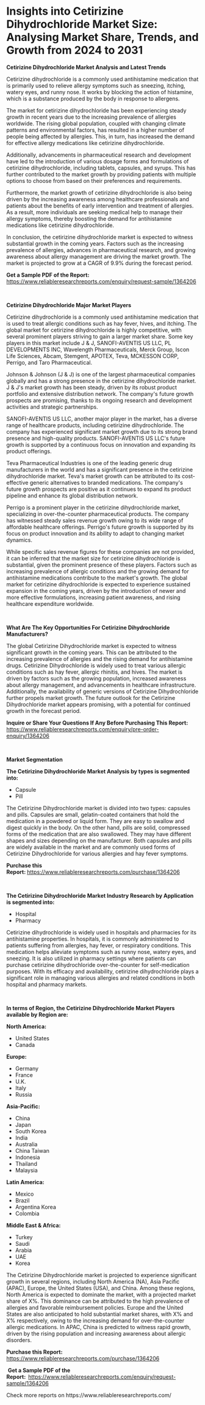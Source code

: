 <p><h1>Insights into Cetirizine Dihydrochloride Market Size: Analysing Market Share, Trends, and Growth from 2024 to 2031</h1></p><p><strong>Cetirizine Dihydrochloride Market Analysis and Latest Trends</strong></p>
<p><p>Cetirizine dihydrochloride is a commonly used antihistamine medication that is primarily used to relieve allergy symptoms such as sneezing, itching, watery eyes, and runny nose. It works by blocking the action of histamine, which is a substance produced by the body in response to allergens.</p><p>The market for cetirizine dihydrochloride has been experiencing steady growth in recent years due to the increasing prevalence of allergies worldwide. The rising global population, coupled with changing climate patterns and environmental factors, has resulted in a higher number of people being affected by allergies. This, in turn, has increased the demand for effective allergy medications like cetirizine dihydrochloride.</p><p>Additionally, advancements in pharmaceutical research and development have led to the introduction of various dosage forms and formulations of cetirizine dihydrochloride, including tablets, capsules, and syrups. This has further contributed to the market growth by providing patients with multiple options to choose from based on their preferences and requirements.</p><p>Furthermore, the market growth of cetirizine dihydrochloride is also being driven by the increasing awareness among healthcare professionals and patients about the benefits of early intervention and treatment of allergies. As a result, more individuals are seeking medical help to manage their allergy symptoms, thereby boosting the demand for antihistamine medications like cetirizine dihydrochloride.</p><p>In conclusion, the cetirizine dihydrochloride market is expected to witness substantial growth in the coming years. Factors such as the increasing prevalence of allergies, advances in pharmaceutical research, and growing awareness about allergy management are driving the market growth. The market is projected to grow at a CAGR of 9.9% during the forecast period.</p></p>
<p><strong>Get a Sample PDF of the Report:&nbsp;</strong> <a href="https://www.reliableresearchreports.com/enquiry/request-sample/1364206">https://www.reliableresearchreports.com/enquiry/request-sample/1364206</a></p>
<p>&nbsp;</p>
<p><strong>Cetirizine Dihydrochloride Major Market Players</strong></p>
<p><p>Cetirizine dihydrochloride is a commonly used antihistamine medication that is used to treat allergic conditions such as hay fever, hives, and itching. The global market for cetirizine dihydrochloride is highly competitive, with several prominent players striving to gain a larger market share. Some key players in this market include J & J, SANOFI-AVENTIS US LLC, PL DEVELOPMENTS INC, Wavelength Pharmaceuticals, Merck Group, Iscon Life Sciences, Abcam, Stemgent, APOTEX, Teva, MCKESSON CORP, Perrigo, and Taro Pharmaceutical.</p><p>Johnson & Johnson (J & J) is one of the largest pharmaceutical companies globally and has a strong presence in the cetirizine dihydrochloride market. J & J's market growth has been steady, driven by its robust product portfolio and extensive distribution network. The company's future growth prospects are promising, thanks to its ongoing research and development activities and strategic partnerships.</p><p>SANOFI-AVENTIS US LLC, another major player in the market, has a diverse range of healthcare products, including cetirizine dihydrochloride. The company has experienced significant market growth due to its strong brand presence and high-quality products. SANOFI-AVENTIS US LLC's future growth is supported by a continuous focus on innovation and expanding its product offerings.</p><p>Teva Pharmaceutical Industries is one of the leading generic drug manufacturers in the world and has a significant presence in the cetirizine dihydrochloride market. Teva's market growth can be attributed to its cost-effective generic alternatives to branded medications. The company's future growth prospects are positive as it continues to expand its product pipeline and enhance its global distribution network.</p><p>Perrigo is a prominent player in the cetirizine dihydrochloride market, specializing in over-the-counter pharmaceutical products. The company has witnessed steady sales revenue growth owing to its wide range of affordable healthcare offerings. Perrigo's future growth is supported by its focus on product innovation and its ability to adapt to changing market dynamics.</p><p>While specific sales revenue figures for these companies are not provided, it can be inferred that the market size for cetirizine dihydrochloride is substantial, given the prominent presence of these players. Factors such as increasing prevalence of allergic conditions and the growing demand for antihistamine medications contribute to the market's growth. The global market for cetirizine dihydrochloride is expected to experience sustained expansion in the coming years, driven by the introduction of newer and more effective formulations, increasing patient awareness, and rising healthcare expenditure worldwide.</p></p>
<p>&nbsp;</p>
<p><strong>What Are The Key Opportunities For Cetirizine Dihydrochloride Manufacturers?</strong></p>
<p><p>The global Cetirizine Dihydrochloride market is expected to witness significant growth in the coming years. This can be attributed to the increasing prevalence of allergies and the rising demand for antihistamine drugs. Cetirizine Dihydrochloride is widely used to treat various allergic conditions such as hay fever, allergic rhinitis, and hives. The market is driven by factors such as the growing population, increased awareness about allergy management, and advancements in healthcare infrastructure. Additionally, the availability of generic versions of Cetirizine Dihydrochloride further propels market growth. The future outlook for the Cetirizine Dihydrochloride market appears promising, with a potential for continued growth in the forecast period.</p></p>
<p><strong>Inquire or Share Your Questions If Any Before Purchasing This Report:</strong> <a href="https://www.reliableresearchreports.com/enquiry/pre-order-enquiry/1364206">https://www.reliableresearchreports.com/enquiry/pre-order-enquiry/1364206</a></p>
<p>&nbsp;</p>
<p><strong>Market Segmentation</strong></p>
<p><strong>The Cetirizine Dihydrochloride Market Analysis by types is segmented into:</strong></p>
<p><ul><li>Capsule</li><li>Pill</li></ul></p>
<p><p>The Cetirizine Dihydrochloride market is divided into two types: capsules and pills. Capsules are small, gelatin-coated containers that hold the medication in a powdered or liquid form. They are easy to swallow and digest quickly in the body. On the other hand, pills are solid, compressed forms of the medication that are also swallowed. They may have different shapes and sizes depending on the manufacturer. Both capsules and pills are widely available in the market and are commonly used forms of Cetirizine Dihydrochloride for various allergies and hay fever symptoms.</p></p>
<p><strong>Purchase this Report:&nbsp;</strong><a href="https://www.reliableresearchreports.com/purchase/1364206">https://www.reliableresearchreports.com/purchase/1364206</a></p>
<p>&nbsp;</p>
<p><strong>The Cetirizine Dihydrochloride Market Industry Research by Application is segmented into:</strong></p>
<p><ul><li>Hospital</li><li>Pharmacy</li></ul></p>
<p><p>Cetirizine dihydrochloride is widely used in hospitals and pharmacies for its antihistamine properties. In hospitals, it is commonly administered to patients suffering from allergies, hay fever, or respiratory conditions. This medication helps alleviate symptoms such as runny nose, watery eyes, and sneezing. It is also utilized in pharmacy settings where patients can purchase cetirizine dihydrochloride over-the-counter for self-medication purposes. With its efficacy and availability, cetirizine dihydrochloride plays a significant role in managing various allergies and related conditions in both hospital and pharmacy markets.</p></p>
<p>&nbsp;</p>
<p><strong>In terms of Region, the Cetirizine Dihydrochloride Market Players available by Region are:</strong></p>
<p>
    <p> <strong> North America: </strong>
        <ul>
            <li>United States</li>
            <li>Canada</li>
        </ul>
        </p> 
    <p> <strong> Europe: </strong>
        <ul>
            <li>Germany</li>
            <li>France</li>
            <li>U.K.</li>
            <li>Italy</li>
            <li>Russia</li>
        </ul>
        </p> 
    <p> <strong> Asia-Pacific: </strong>
        <ul>
            <li>China</li>
            <li>Japan</li>
            <li>South Korea</li>
            <li>India</li>
            <li>Australia</li>
            <li>China Taiwan</li>
            <li>Indonesia</li>
            <li>Thailand</li>
            <li>Malaysia</li>
        </ul>
        </p> 
    <p> <strong> Latin America: </strong>
        <ul>
            <li>Mexico</li>
            <li>Brazil</li>
            <li>Argentina Korea</li>
            <li>Colombia</li>
        </ul>
        </p> 
    <p> <strong> Middle East & Africa: </strong>
        <ul>
            <li>Turkey</li>
            <li>Saudi</li>
            <li>Arabia</li>
            <li>UAE</li>
            <li>Korea</li>
        </ul>
    </p>
    </p>
<p><p>The Cetirizine Dihydrochloride market is projected to experience significant growth in several regions, including North America (NA), Asia Pacific (APAC), Europe, the United States (USA), and China. Among these regions, North America is expected to dominate the market, with a projected market share of X%. This dominance can be attributed to the high prevalence of allergies and favorable reimbursement policies. Europe and the United States are also anticipated to hold substantial market shares, with X% and X% respectively, owing to the increasing demand for over-the-counter allergic medications. In APAC, China is predicted to witness rapid growth, driven by the rising population and increasing awareness about allergic disorders.</p></p>
<p><strong>Purchase this Report: </strong><a href="https://www.reliableresearchreports.com/purchase/1364206">https://www.reliableresearchreports.com/purchase/1364206</a></p>
<p>&nbsp;<strong>Get a Sample PDF of the Report:&nbsp;&nbsp;</strong><a href="https://www.reliableresearchreports.com/enquiry/request-sample/1364206">https://www.reliableresearchreports.com/enquiry/request-sample/1364206</a></p>
<p><strong></strong></p>
<p>Check more reports on https://www.reliableresearchreports.com/</p>